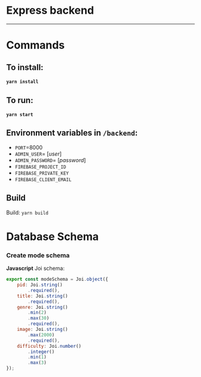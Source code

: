 # Express backend

---

# Commands

## To install:

#### `yarn install`

## To run:

#### `yarn start`

## Environment variables in `/backend`:

- `PORT`=8000
- `ADMIN_USER`= [_user_]
- `ADMIN_PASSWORD`= [_password_]
- `FIREBASE_PROJECT_ID`
- `FIREBASE_PRIVATE_KEY`
- `FIREBASE_CLIENT_EMAIL`

## Build

Build: `yarn build`

# Database Schema

### Create mode schema

**Javascript** Joi schema:

```js
export const modeSchema = Joi.object({
    pid: Joi.string()
        .required(),
    title: Joi.string()
        .required(),
    genre: Joi.string()
        .min(2)
        .max(30)
        .required(),
    image: Joi.string()
        .max(2000)
        .required(),
    difficulty: Joi.number()
        .integer()
        .min(1)
        .max(3)
});
```
